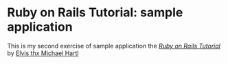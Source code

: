 # Ruby on Rails Tutorial: sample application

This is my second exercise of sample application
the [*Ruby on Rails Tutorial*](http://railstutorial.org/)
by [Elvis thx Michael Hartl]()